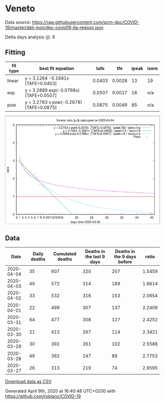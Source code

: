 # Veneto

Data source: https://raw.githubusercontent.com/pcm-dpc/COVID-19/master/dati-json/dpc-covid19-ita-regioni.json

Delta days analysis (j): 9

## Fitting 
|fit type|best fit equation|tafe|tfe|ipeak|izero|
|-------|-----|--------|------|---|---|
|linear|y = 3.1264 -0.1681x  [TAFE=0.0403]|0.0403|0.0028|13|19|
|exp|y = 3.2889 exp(-0.0768x)  [TAFE=0.0507]|0.0507|0.0017|16|n/a|
|pow|y = 3.2783 x pow(-0.2678)  [TAFE=0.0875]|0.0875|0.0049|85|n/a|

![Plot](COVID-19_veneto_j9_2020-04-04.png)

## Data
|Date|Daily deaths|Cumulated deaths|Deaths in the last 9 days|Deaths in the 9 days before|ratio|
|----|----------|-----------|-------|--------------------|-----|
|2020-04-04|35|607|320|207|1.5459|
|2020-04-03|40|572|314|189|1.6614|
|2020-04-02|33|532|316|153|2.0654|
|2020-04-01|22|499|307|137|2.2409|
|2020-03-31|64|477|308|127|2.4252|
|2020-03-30|21|413|267|114|2.3421|
|2020-03-29|30|392|261|102|2.5588|
|2020-03-28|49|362|247|89|2.7753|
|2020-03-27|26|313|219|74|2.9595|

[Download data as CSV](COVID-19_veneto_j9_2020-04-04.csv)

Generated April 9th, 2020 at 16:40:48 UTC+0200 with https://github.com/robianc/COVID-19
